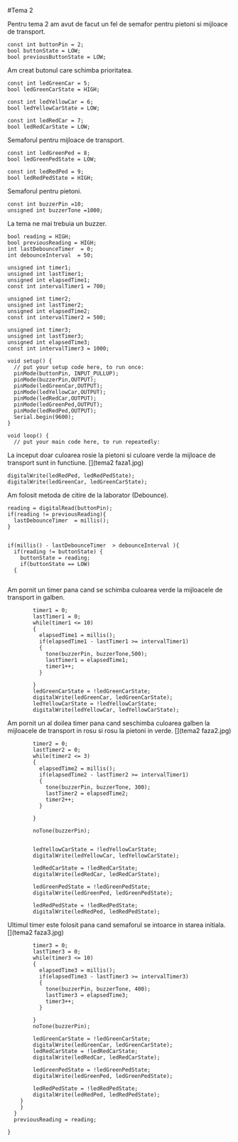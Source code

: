 #Tema 2

Pentru tema 2 am avut de facut un fel de semafor pentru pietoni si mijloace de transport.
```
const int buttonPin = 2;
bool buttonState = LOW;
bool previousButtonState = LOW;
```
Am creat butonul care schimba prioritatea.
```
const int ledGreenCar = 5;
bool ledGreenCarState = HIGH;

const int ledYellowCar = 6;
bool ledYellowCarState = LOW;

const int ledRedCar = 7;
bool ledRedCarState = LOW;
```
Semaforul pentru mijloace de transport.
```
const int ledGreenPed = 8;
bool ledGreenPedState = LOW;

const int ledRedPed = 9;
bool ledRedPedState = HIGH;
```
Semaforul pentru pietoni.
```
const int buzzerPin =10;
unsigned int buzzerTone =1000;

```
La tema ne mai trebuia un buzzer.
```
bool reading = HIGH;
bool previousReading = HIGH;
int lastDebounceTimer  = 0;
int debounceInterval  = 50;

unsigned int timer1;
unsigned int lastTimer1;
unsigned int elapsedTime1;
const int intervalTimer1 = 700;

unsigned int timer2;
unsigned int lastTimer2;
unsigned int elapsedTime2;
const int intervalTimer2 = 500;

unsigned int timer3;
unsigned int lastTimer3;
unsigned int elapsedTime3;
const int intervalTimer3 = 1000;

void setup() {
  // put your setup code here, to run once:
  pinMode(buttonPin, INPUT_PULLUP);
  pinMode(buzzerPin,OUTPUT);
  pinMode(ledGreenCar,OUTPUT);
  pinMode(ledYellowCar,OUTPUT);
  pinMode(ledRedCar,OUTPUT);
  pinMode(ledGreenPed,OUTPUT);
  pinMode(ledRedPed,OUTPUT);
  Serial.begin(9600);
}

void loop() {
  // put your main code here, to run repeatedly:
  ```
  La inceput doar culoarea rosie la pietoni si culoare verde la mijloace de transport sunt in functiune. 
  [](tema2 faza1.jpg)
  ```
  digitalWrite(ledRedPed, ledRedPedState);
  digitalWrite(ledGreenCar, ledGreenCarState);
  ```
  Am folosit metoda de citire de la laborator (Debounce).
  ```
  reading = digitalRead(buttonPin);
  if(reading != previousReading){
    lastDebounceTimer  = millis();
  }
    
    
  if(millis() - lastDebounceTimer  > debounceInterval ){
    if(reading != buttonState) {
      buttonState = reading;
      if(buttonState == LOW)
    {
              
```
Am pornit un timer pana cand se schimba culoarea verde la mijloacele de transport in galben.
```
        timer1 = 0;
        lastTimer1 = 0;
        while(timer1 <= 10)
        {
          elapsedTime1 = millis();
          if(elapsedTime1 - lastTimer1 >= intervalTimer1)
          {
            tone(buzzerPin, buzzerTone,500);
            lastTimer1 = elapsedTime1;
            timer1++;
          }
               
        }
        ledGreenCarState = !ledGreenCarState;
        digitalWrite(ledGreenCar, ledGreenCarState);
        ledYellowCarState = !ledYellowCarState; 
        digitalWrite(ledYellowCar, ledYellowCarState);
```
Am pornit un al doilea timer pana cand seschimba culoarea galben la mijloacele de transport in rosu si rosu la pietoni in verde.
[](tema2 faza2.jpg)
```
        timer2 = 0;
        lastTimer2 = 0;
        while(timer2 <= 3)
        {
          elapsedTime2 = millis();
          if(elapsedTime2 - lastTimer2 >= intervalTimer1)
          {
            tone(buzzerPin, buzzerTone, 300);
            lastTimer2 = elapsedTime2;
            timer2++;
          }
            
        }

        noTone(buzzerPin);
                
        
        ledYellowCarState = !ledYellowCarState; 
        digitalWrite(ledYellowCar, ledYellowCarState);
        
        ledRedCarState = !ledRedCarState;
        digitalWrite(ledRedCar, ledRedCarState);
        
        ledGreenPedState = !ledGreenPedState;
        digitalWrite(ledGreenPed, ledGreenPedState);
        
        ledRedPedState = !ledRedPedState;
        digitalWrite(ledRedPed, ledRedPedState);
```
Ultimul timer este folosit pana cand semaforul se intoarce in starea initiala.
[](tema2 faza3.jpg)
```
        timer3 = 0;
        lastTimer3 = 0;
        while(timer3 <= 10)
        {
          elapsedTime3 = millis();
          if(elapsedTime3 - lastTimer3 >= intervalTimer3)
          {
            tone(buzzerPin, buzzerTone, 400);
            lastTimer3 = elapsedTime3;
            timer3++;
          }
            
        }
        noTone(buzzerPin);
        
        ledGreenCarState = !ledGreenCarState;
        digitalWrite(ledGreenCar, ledGreenCarState);
        ledRedCarState = !ledRedCarState;
        digitalWrite(ledRedCar, ledRedCarState);
        
        ledGreenPedState = !ledGreenPedState;
        digitalWrite(ledGreenPed, ledGreenPedState);
        
        ledRedPedState = !ledRedPedState;
        digitalWrite(ledRedPed, ledRedPedState);
    }
    }
  }
  previousReading = reading;

}
```
